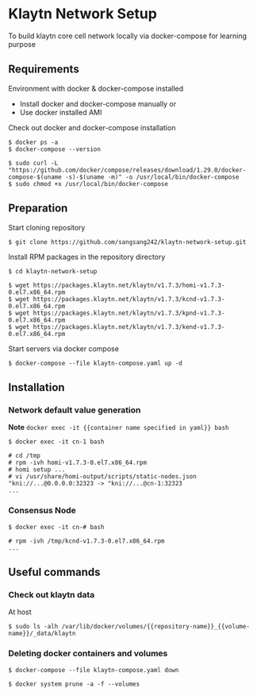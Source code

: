 # Klaytn Network Setup
 To build klaytn core cell network locally via docker-compose for learning purpose

## Requirements
Environment with docker & docker-compose installed

- Install docker and docker-compose manually or
- Use docker installed AMI

Check out docker and docker-compose installation
```
$ docker ps -a
$ docker-compose --version
```


```
$ sudo curl -L "https://github.com/docker/compose/releases/download/1.29.0/docker-compose-$(uname -s)-$(uname -m)" -o /usr/local/bin/docker-compose
$ sudo chmod +x /usr/local/bin/docker-compose
```

## Preparation

Start cloning repository
```
$ git clone https://github.com/sangsang242/klaytn-network-setup.git
```

Install RPM packages in the repository directory
```
$ cd klaytn-network-setup

$ wget https://packages.klaytn.net/klaytn/v1.7.3/homi-v1.7.3-0.el7.x86_64.rpm
$ wget https://packages.klaytn.net/klaytn/v1.7.3/kcnd-v1.7.3-0.el7.x86_64.rpm
$ wget https://packages.klaytn.net/klaytn/v1.7.3/kpnd-v1.7.3-0.el7.x86_64.rpm
$ wget https://packages.klaytn.net/klaytn/v1.7.3/kend-v1.7.3-0.el7.x86_64.rpm
```

Start servers via docker compose
```
$ docker-compose --file klaytn-compose.yaml up -d 
```

## Installation
### Network default value generation
**Note** `docker exec -it {{container name specified in yaml}} bash`
```
$ docker exec -it cn-1 bash

# cd /tmp
# rpm -ivh homi-v1.7.3-0.el7.x86_64.rpm
# homi setup ...
# vi /usr/share/homi-output/scripts/static-nodes.json
"kni://...@0.0.0.0:32323 -> "kni://...@cn-1:32323
...
```

### Consensus Node
```
$ docker exec -it cn-# bash

# rpm -ivh /tmp/kcnd-v1.7.3-0.el7.x86_64.rpm
...
```

## Useful commands
### Check out klaytn data
At host
```
$ sudo ls -alh /var/lib/docker/volumes/{{repository-name}}_{{volume-name}}/_data/klaytn
```

### Deleting docker containers and volumes
```
$ docker-compose --file klaytn-compose.yaml down

$ docker system prune -a -f --volumes
```
